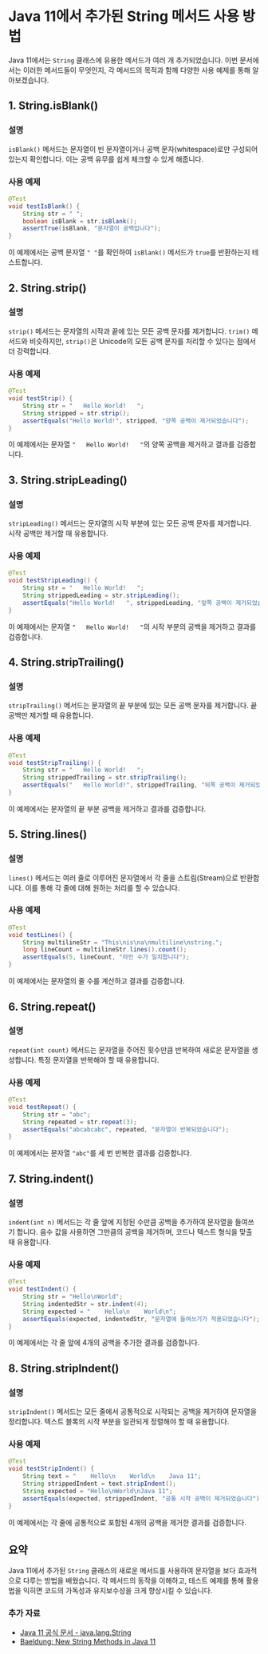 # Java 11에서 추가된 String 메서드 사용 방법

Java 11에서는 `String` 클래스에 유용한 메서드가 여러 개 추가되었습니다. 이번 문서에서는 이러한 메서드들이 무엇인지, 각 메서드의 목적과 함께 다양한 사용 예제를 통해 알아보겠습니다.

## 1. String.isBlank()

### 설명
`isBlank()` 메서드는 문자열이 빈 문자열이거나 공백 문자(whitespace)로만 구성되어 있는지 확인합니다. 이는 공백 유무를 쉽게 체크할 수 있게 해줍니다.

### 사용 예제
```java
@Test
void testIsBlank() {
    String str = " ";
    boolean isBlank = str.isBlank();
    assertTrue(isBlank, "문자열이 공백입니다");
}
```
이 예제에서는 공백 문자열 `" "`를 확인하여 `isBlank()` 메서드가 `true`를 반환하는지 테스트합니다.

## 2. String.strip()

### 설명
`strip()` 메서드는 문자열의 시작과 끝에 있는 모든 공백 문자를 제거합니다. `trim()` 메서드와 비슷하지만, `strip()`은 Unicode의 모든 공백 문자를 처리할 수 있다는 점에서 더 강력합니다.

### 사용 예제
```java
@Test
void testStrip() {
    String str = "   Hello World!   ";
    String stripped = str.strip();
    assertEquals("Hello World!", stripped, "양쪽 공백이 제거되었습니다");
}
```
이 예제에서는 문자열 `"   Hello World!   "`의 양쪽 공백을 제거하고 결과를 검증합니다.

## 3. String.stripLeading()

### 설명
`stripLeading()` 메서드는 문자열의 시작 부분에 있는 모든 공백 문자를 제거합니다. 시작 공백만 제거할 때 유용합니다.

### 사용 예제
```java
@Test
void testStripLeading() {
    String str = "   Hello World!   ";
    String strippedLeading = str.stripLeading();
    assertEquals("Hello World!   ", strippedLeading, "앞쪽 공백이 제거되었습니다");
}
```
이 예제에서는 문자열 `"   Hello World!   "`의 시작 부분의 공백을 제거하고 결과를 검증합니다.

## 4. String.stripTrailing()

### 설명
`stripTrailing()` 메서드는 문자열의 끝 부분에 있는 모든 공백 문자를 제거합니다. 끝 공백만 제거할 때 유용합니다.

### 사용 예제
```java
@Test
void testStripTrailing() {
    String str = "   Hello World!   ";
    String strippedTrailing = str.stripTrailing();
    assertEquals("   Hello World!", strippedTrailing, "뒤쪽 공백이 제거되었습니다");
}
```
이 예제에서는 문자열의 끝 부분 공백을 제거하고 결과를 검증합니다.

## 5. String.lines()

### 설명
`lines()` 메서드는 여러 줄로 이루어진 문자열에서 각 줄을 스트림(Stream)으로 반환합니다. 이를 통해 각 줄에 대해 원하는 처리를 할 수 있습니다.

### 사용 예제
```java
@Test
void testLines() {
    String multilineStr = "This\nis\na\nmultiline\nstring.";
    long lineCount = multilineStr.lines().count();
    assertEquals(5, lineCount, "라인 수가 일치합니다");
}
```
이 예제에서는 문자열의 줄 수를 계산하고 결과를 검증합니다.

## 6. String.repeat()

### 설명
`repeat(int count)` 메서드는 문자열을 주어진 횟수만큼 반복하여 새로운 문자열을 생성합니다. 특정 문자열을 반복해야 할 때 유용합니다.

### 사용 예제
```java
@Test
void testRepeat() {
    String str = "abc";
    String repeated = str.repeat(3);
    assertEquals("abcabcabc", repeated, "문자열이 반복되었습니다");
}
```
이 예제에서는 문자열 `"abc"`를 세 번 반복한 결과를 검증합니다.

## 7. String.indent()

### 설명
`indent(int n)` 메서드는 각 줄 앞에 지정된 수만큼 공백을 추가하여 문자열을 들여쓰기 합니다. 음수 값을 사용하면 그만큼의 공백을 제거하며, 코드나 텍스트 형식을 맞출 때 유용합니다.

### 사용 예제
```java
@Test
void testIndent() {
    String str = "Hello\nWorld";
    String indentedStr = str.indent(4);
    String expected = "    Hello\n    World\n";
    assertEquals(expected, indentedStr, "문자열에 들여쓰기가 적용되었습니다");
}
```
이 예제에서는 각 줄 앞에 4개의 공백을 추가한 결과를 검증합니다.

## 8. String.stripIndent()

### 설명
`stripIndent()` 메서드는 모든 줄에서 공통적으로 시작되는 공백을 제거하여 문자열을 정리합니다. 텍스트 블록의 시작 부분을 일관되게 정렬해야 할 때 유용합니다.

### 사용 예제
```java
@Test
void testStripIndent() {
    String text = "    Hello\n    World\n    Java 11";
    String strippedIndent = text.stripIndent();
    String expected = "Hello\nWorld\nJava 11";
    assertEquals(expected, strippedIndent, "공통 시작 공백이 제거되었습니다");
}
```
이 예제에서는 각 줄에 공통적으로 포함된 4개의 공백을 제거한 결과를 검증합니다.

## 요약

Java 11에서 추가된 `String` 클래스의 새로운 메서드를 사용하여 문자열을 보다 효과적으로 다루는 방법을 배웠습니다. 각 메서드의 동작을 이해하고, 테스트 예제를 통해 활용법을 익히면 코드의 가독성과 유지보수성을 크게 향상시킬 수 있습니다.

### 추가 자료

- [Java 11 공식 문서 - java.lang.String](https://docs.oracle.com/en/java/javase/11/docs/api/java.base/java/lang/String.html)
- [Baeldung: New String Methods in Java 11](https://www.baeldung.com/java-11-string-api)
